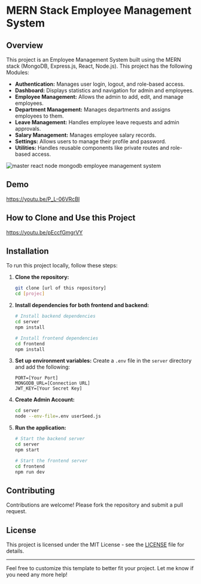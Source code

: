 # MERN Stack Employee Management System
## Overview
This project is an Employee Management System built using the MERN stack (MongoDB, Express.js, React, Node.js). This project has the following Modules:
   - **Authentication:** Manages user login, logout, and role-based access.
   - **Dashboard:** Displays statistics and navigation for admin and employees.
   - **Employee Management:** Allows the admin to add, edit, and manage employees.
   - **Department Management:** Manages departments and assigns employees to them.
   - **Leave Management:** Handles employee leave requests and admin approvals.
   - **Salary Management:** Manages employee salary records.
   - **Settings:** Allows users to manage their profile and password.
   - **Utilities:** Handles reusable components like private routes and role-based access.

![master react node mongodb employee management system](https://github.com/user-attachments/assets/58fc698b-c9d0-457d-a33a-a670a0fe7bdf)


## Demo
https://youtu.be/P_L-06VRcBI

## How to Clone and Use this Project
https://youtu.be/pEccfGmgrVY

## Installation
To run this project locally, follow these steps:

1. **Clone the repository:**
   ```bash
   git clone [url of this repository]
   cd [projec]
   ```

2. **Install dependencies for both frontend and backend:**
   ```bash
   # Install backend dependencies
   cd server
   npm install

   # Install frontend dependencies
   cd frontend
   npm install
   ```

3. **Set up environment variables:**
   Create a `.env` file in the `server` directory and add the following:
   ```env
   PORT=[Your Port]
   MONGODB_URL=[Connection URL]
   JWT_KEY=[Your Secret Key]
   ```

4. **Create Admin Account:**
   ```bash
   cd server
   node --env-file=.env userSeed.js
   ```

5. **Run the application:**
   ```bash
   # Start the backend server
   cd server
   npm start

   # Start the frontend server
   cd frontend
   npm run dev
   ```

## Contributing
Contributions are welcome! Please fork the repository and submit a pull request.

## License
This project is licensed under the MIT License - see the [LICENSE](LICENSE) file for details.

---

Feel free to customize this template to better fit your project. Let me know if you need any more help!

